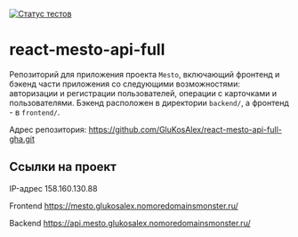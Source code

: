 [![Статус тестов](../../actions/workflows/tests.yml/badge.svg)](../../actions/workflows/tests.yml)

# react-mesto-api-full
Репозиторий для приложения проекта `Mesto`, включающий фронтенд и бэкенд части приложения со следующими возможностями: авторизации и регистрации пользователей, операции с карточками и пользователями.
Бэкенд расположен в директории `backend/`, а фронтенд - в `frontend/`. 

Адрес репозитория: https://github.com/GluKosAlex/react-mesto-api-full-gha.git

## Ссылки на проект

IP-адрес 158.160.130.88

Frontend https://mesto.glukosalex.nomoredomainsmonster.ru/

Backend https://api.mesto.glukosalex.nomoredomainsmonster.ru/
